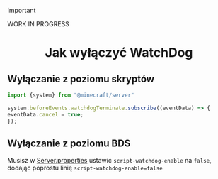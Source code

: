 > [!IMPORTANT]
> WORK IN PROGRESS

<div align="center">

# Jak wyłączyć WatchDog

</div>


## Wyłączanie z poziomu skryptów
```js
import {system} from "@minecraft/server"

system.beforeEvents.watchdogTerminate.subscribe((eventData) => {
eventData.cancel = true;
});
```

## Wyłączanie z poziomu BDS
Musisz w 
[Server.properties](..%2F..%2F..%2Fserver%2Fsoftwares%2Fvanilla%2FBDS.MD#script-watchdog-enable)
ustawić `script-watchdog-enable` na `false`, dodając poprostu linię `script-watchdog-enable=false`